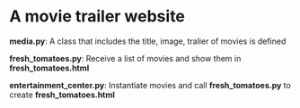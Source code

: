 # A movie trailer website

**media.py**: A class that includes the title, image, tralier of movies is defined

**fresh_tomatoes.py**: Receive a list of movies and show them in **fresh_tomatoes.html**

**entertainment_center.py**: Instantiate movies and call **fresh_tomatoes.py** to create **fresh_tomatoes.html**

